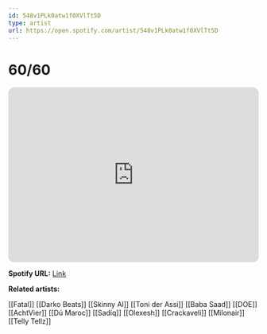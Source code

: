 ```yaml
---
id: 548v1PLk0atw1f0XVlTt5D
type: artist
url: https://open.spotify.com/artist/548v1PLk0atw1f0XVlTt5D
---
```

# 60/60

<iframe style="border-radius:12px" src="https://open.spotify.com/embed/artist/548v1PLk0atw1f0XVlTt5D" width="100%" height="352" frameBorder="0" allowfullscreen="" allow="autoplay; clipboard-write; encrypted-media; fullscreen; picture-in-picture" loading="lazy"></iframe>

**Spotify URL:** [Link](https://open.spotify.com/artist/548v1PLk0atw1f0XVlTt5D)

**Related artists:**

[[Fatal]]
[[Darko Beats]]
[[Skinny Al]]
[[Toni der Assi]]
[[Baba Saad]]
[[DOE]]
[[AchtVier]]
[[Dú Maroc]]
[[Sadiq]]
[[Olexesh]]
[[Crackaveli]]
[[Milonair]]
[[Telly Tellz]]
